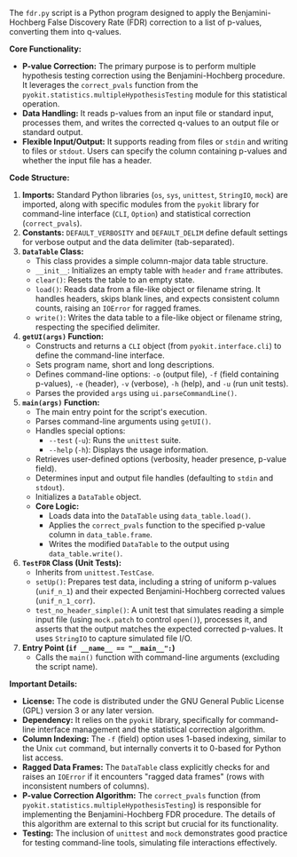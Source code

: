 The `fdr.py` script is a Python program designed to apply the Benjamini-Hochberg False Discovery Rate (FDR) correction to a list of p-values, converting them into q-values.

**Core Functionality:**

*   **P-value Correction:** The primary purpose is to perform multiple hypothesis testing correction using the Benjamini-Hochberg procedure. It leverages the `correct_pvals` function from the `pyokit.statistics.multipleHypothesisTesting` module for this statistical operation.
*   **Data Handling:** It reads p-values from an input file or standard input, processes them, and writes the corrected q-values to an output file or standard output.
*   **Flexible Input/Output:** It supports reading from files or `stdin` and writing to files or `stdout`. Users can specify the column containing p-values and whether the input file has a header.

**Code Structure:**

1.  **Imports:** Standard Python libraries (`os`, `sys`, `unittest`, `StringIO`, `mock`) are imported, along with specific modules from the `pyokit` library for command-line interface (`CLI`, `Option`) and statistical correction (`correct_pvals`).
2.  **Constants:** `DEFAULT_VERBOSITY` and `DEFAULT_DELIM` define default settings for verbose output and the data delimiter (tab-separated).
3.  **`DataTable` Class:**
    *   This class provides a simple column-major data table structure.
    *   `__init__`: Initializes an empty table with `header` and `frame` attributes.
    *   `clear()`: Resets the table to an empty state.
    *   `load()`: Reads data from a file-like object or filename string. It handles headers, skips blank lines, and expects consistent column counts, raising an `IOError` for ragged frames.
    *   `write()`: Writes the data table to a file-like object or filename string, respecting the specified delimiter.
4.  **`getUI(args)` Function:**
    *   Constructs and returns a `CLI` object (from `pyokit.interface.cli`) to define the command-line interface.
    *   Sets program name, short and long descriptions.
    *   Defines command-line options: `-o` (output file), `-f` (field containing p-values), `-e` (header), `-v` (verbose), `-h` (help), and `-u` (run unit tests).
    *   Parses the provided `args` using `ui.parseCommandLine()`.
5.  **`main(args)` Function:**
    *   The main entry point for the script's execution.
    *   Parses command-line arguments using `getUI()`.
    *   Handles special options:
        *   `--test` (`-u`): Runs the `unittest` suite.
        *   `--help` (`-h`): Displays the usage information.
    *   Retrieves user-defined options (verbosity, header presence, p-value field).
    *   Determines input and output file handles (defaulting to `stdin` and `stdout`).
    *   Initializes a `DataTable` object.
    *   **Core Logic:**
        *   Loads data into the `DataTable` using `data_table.load()`.
        *   Applies the `correct_pvals` function to the specified p-value column in `data_table.frame`.
        *   Writes the modified `DataTable` to the output using `data_table.write()`.
6.  **`TestFDR` Class (Unit Tests):**
    *   Inherits from `unittest.TestCase`.
    *   `setUp()`: Prepares test data, including a string of uniform p-values (`unif_n_1`) and their expected Benjamini-Hochberg corrected values (`unif_n_1_corr`).
    *   `test_no_header_simple()`: A unit test that simulates reading a simple input file (using `mock.patch` to control `open()`), processes it, and asserts that the output matches the expected corrected p-values. It uses `StringIO` to capture simulated file I/O.
7.  **Entry Point (`if __name__ == "__main__":`)**
    *   Calls the `main()` function with command-line arguments (excluding the script name).

**Important Details:**

*   **License:** The code is distributed under the GNU General Public License (GPL) version 3 or any later version.
*   **Dependency:** It relies on the `pyokit` library, specifically for command-line interface management and the statistical correction algorithm.
*   **Column Indexing:** The `-f` (field) option uses 1-based indexing, similar to the Unix `cut` command, but internally converts it to 0-based for Python list access.
*   **Ragged Data Frames:** The `DataTable` class explicitly checks for and raises an `IOError` if it encounters "ragged data frames" (rows with inconsistent numbers of columns).
*   **P-value Correction Algorithm:** The `correct_pvals` function (from `pyokit.statistics.multipleHypothesisTesting`) is responsible for implementing the Benjamini-Hochberg FDR procedure. The details of this algorithm are external to this script but crucial for its functionality.
*   **Testing:** The inclusion of `unittest` and `mock` demonstrates good practice for testing command-line tools, simulating file interactions effectively.